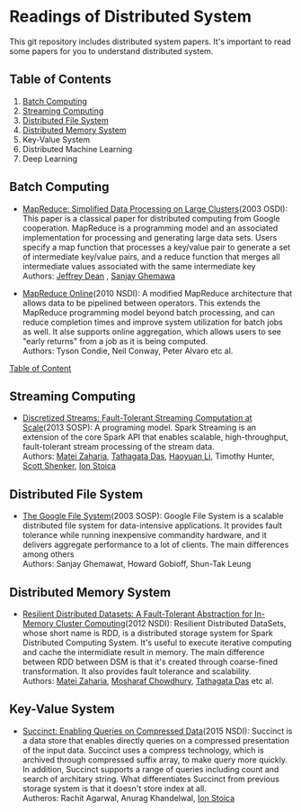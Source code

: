 # Readings of Distributed System 
This git repository includes distributed system papers. It's important to read some papers for you to understand distributed system. 


## <a name='toc'>Table of Contents</a>

  1. [Batch Computing](#batch-computing)
  2. [Streaming Computing](#streaming-computing)
  3. [Distributed File System](#distributed-file-system) 
  4. [Distributed Memory System](#distributed-mem-system) 
  5. Key-Value System 
  6. Distributed Machine Learning 
  7. Deep Learning

## <a name='batch-computing'>Batch Computing 
   * [MapReduce: Simplified Data Processing on Large Clusters](https://static.googleusercontent.com/media/research.google.com/en//archive/mapreduce-osdi04.pdf)(2003 OSDI): This paper is a classical paper for distributed computing from Google cooperation. MapReduce is a programming model and an associated implementation for processing and generating large data sets. Users specify a map function that processes a key/value pair to generate a set of intermediate key/value pairs, and a reduce function that merges all intermediate values associated with the same intermediate key<br>
      Authors: [Jeffrey Dean](https://research.google.com/pubs/jeff.html) ,  [Sanjay Ghemawa](https://research.google.com/pubs/SanjayGhemawat.html)       <br>

   * [MapReduce Online](http://www.neilconway.org/docs/nsdi2010_hop.pdf)(2010 NSDI): A modified MapReduce architecture that allows data to be pipelined between operators. This extends the MapReduce programming model beyond batch processing, and can reduce completion times and improve system utilization for batch jobs as well. It alse supports online aggregation, which allows users to see "early returns" from a job as it is being computed.<br>
      Authors: Tyson Condie, Neil Conway, Peter Alvaro etc al.
   
   [Table of Content](#toc)

## <a name='streaming-computing'>Streaming Computing
  * [Discretized Streams: Fault-Tolerant Streaming Computation at Scale](https://people.csail.mit.edu/matei/papers/2013/sosp_spark_streaming.pdf)(2013 SOSP): A programing model. Spark Streaming is an extension of the core Spark API that enables scalable, high-throughput, fault-tolerant stream processing of the stream data.<br>
    Authors: [Matei Zaharia](https://people.csail.mit.edu/matei), [Tathagata Das](https://www.linkedin.com/in/tathadas), [Haoyuan Li](http://people.eecs.berkeley.edu/~haoyuan/), Timothy Hunter, [Scott Shenker](https://www.eecs.berkeley.edu/Faculty/Homepages/shenker.html), [Ion Stoica](http://people.eecs.berkeley.edu/~istoica/)

## <a name='distributed-file-system'>Distributed File System 
  * [The Google File System](https://static.googleusercontent.com/media/research.google.com/en//archive/gfs-sosp2003.pdf)(2003 SOSP): Google File System is a scalable distributed file system for data-intensive applications. It provides fault tolerance while running inexpensive commandity hardware, and it delivers aggregate performance to a lot of clients. The main differences among others <br>
    Authors: Sanjay Ghemawat, Howard Gobioff, Shun-Tak Leung

## <a name='distributed-mem-system'>Distributed Memory System
  * [Resilient Distributed Datasets: A Fault-Tolerant Abstraction for In-Memory Cluster   Computing](https://www.usenix.org/system/files/conference/nsdi12/nsdi12-final138.pdf)(2012 NSDI): Resilient Distributed DataSets, whose short name is RDD, is a distributed storage system for Spark Distributed Computing System. It's useful to execute iterative computing and cache the intermidiate result in memory. The main difference between RDD between DSM is that it's created through coarse-fined transformation. It also provides fault tolerance and scalability.  
    Authors: [Matei Zaharia](https://people.csail.mit.edu/matei), [Mosharaf Chowdhury](http://www.mosharaf.com/), [Tathagata Das](https://www.linkedin.com/in/tathadas) etc al.

## <a name='kv-system'>Key-Value System
  * [Succinct: Enabling Queries on Compressed Data](https://www.usenix.org/system/files/conference/nsdi15/nsdi15-paper-agarwal.pdf)(2015 NSDI): Succinct is a data store that enables directly queries on a compressed presentation of the input data. Succinct uses a compress technology, which is 
  archived through compressed suffix array, to make query more quickly. In addition, Succinct supports a range of queries including count and search of architary string. What differentiates Succinct from previous storage system is that it doesn't store index at all. <br>
    Autheros: Rachit Agarwal, Anurag Khandelwal, [Ion Stoica](http://people.eecs.berkeley.edu/~istoica/)
